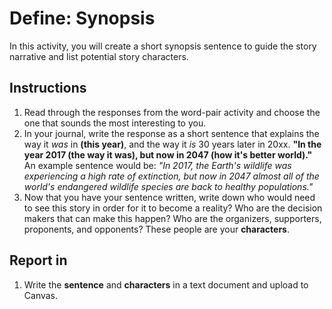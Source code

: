 # Define: Synopsis

In this activity, you will create a short synopsis sentence to guide the story narrative and list potential story characters.

## Instructions

1. Read through the responses from the word-pair activity and choose the one that sounds the most interesting to you.
2. In your journal, write the response as a short sentence that explains the way it _was_ in **\(this year\)**, and the way it _is_ 30 years later in 20xx. **"In the year 2017 \(the way it was\), but now in 2047 \(how it's better world\)."** An example sentence would be: _"In 2017, the Earth's wildlife was experiencing a high rate of extinction, but now in 2047 almost all of the world's endangered wildlife species are back to healthy populations."_
3. Now that you have your sentence written, write down who would need to see this story in order for it to become a reality? Who are the decision makers that can make this happen? Who are the organizers, supporters, proponents, and opponents? These people are your **characters**.

## Report in

1. Write the **sentence** and **characters** in a text document and upload to Canvas.



